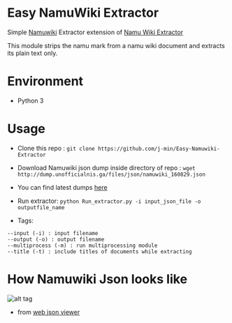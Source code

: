 # Easy NamuWiki Extractor 
Simple [Namuwiki](namu.wiki) Extractor extension of [Namu Wiki Extractor](https://github.com/hyeon0145/namu-wiki-extractor)

This module strips the namu mark from a namu wiki document and extracts its plain text only.

# Environment
- Python 3

# Usage

- Clone this repo : `git clone https://github.com/j-min/Easy-Namuwiki-Extractor`

- Download Namuwiki json dump inside directory of repo : `wget http://dump.unofficialnis.ga/files/json/namuwiki_160829.json`

- You can find latest dumps [here](https://namu.wiki/w/%EB%82%98%EB%AC%B4%EC%9C%84%ED%82%A4:%EB%8D%B0%EC%9D%B4%ED%84%B0%EB%B2%A0%EC%9D%B4%EC%8A%A4%20%EB%8D%A4%ED%94%84)

- Run extractor: `python Run_extractor.py -i input_json_file -o outputfile_name`

- Tags:

```
--input (-i) : input filename
--output (-o) : output filename
--multiprocess (-m) : run multiprocessing module
--title (-t) : include titles of documents while extracting
```

# How Namuwiki Json looks like

![alt tag](https://cloud.githubusercontent.com/assets/18069263/19549777/3ba7f22e-96e1-11e6-9b2a-330cee31566d.png)

- from [web json viewer](http://jsonviewer.stack.hu/)
